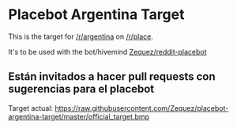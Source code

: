 # Placebot Argentina Target

This is the target for [/r/argentina](www.reddit.com/r/argentina/) on [/r/place](www.reddit.com/r/place/).

It's to be used with the bot/hivemind [Zequez/reddit-placebot](https://github.com/Zequez/reddit-placebot)

## Están invitados a hacer pull requests con sugerencias para el placebot

Target actual: https://raw.githubusercontent.com/Zequez/placebot-argentina-target/master/official_target.bmp
